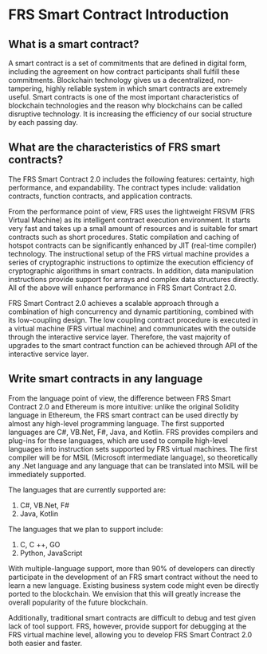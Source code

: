 # FRS Smart Contract Introduction

## What is a smart contract?

A smart contract is a set of commitments that are defined in digital form, including the agreement on how contract participants shall fulfill these commitments. Blockchain technology gives us a decentralized, non-tampering, highly reliable system in which smart contracts are extremely useful. Smart contracts is one of the most important characteristics of blockchain technologies and the reason why blockchains can be called disruptive technology. It is increasing the efficiency of our social structure by each passing day.

## What are the characteristics of FRS smart contracts?

The FRS Smart Contract 2.0 includes the following features: certainty, high performance, and expandability. The contract types include: validation contracts, function contracts, and application contracts.

From the performance point of view, FRS uses the lightweight FRSVM (FRS Virtual Machine) as its intelligent contract execution environment. It starts very fast and takes up a small amount of resources and is suitable for smart contracts such as short procedures. Static compilation and caching of hotspot contracts can be significantly enhanced by JIT (real-time compiler) technology. The instructional setup of the FRS virtual machine provides a series of cryptographic instructions to optimize the execution efficiency of cryptographic algorithms in smart contracts. In addition, data manipulation instructions provide support for arrays and complex data structures directly. All of the above will enhance performance in FRS Smart Contract 2.0.

FRS Smart Contract 2.0 achieves a scalable approach through a combination of high concurrency and dynamic partitioning, combined with its low-coupling design. The low coupling contract procedure is executed in a virtual machine (FRS virtual machine) and communicates with the outside through the interactive service layer. Therefore, the vast majority of upgrades to the smart contract function can be achieved through API of the interactive service layer.

## Write smart contracts in any language

From the language point of view, the difference between FRS Smart Contract 2.0 and Ethereum is more intuitive: unlike the original Solidity language in Ethereum, the FRS smart contract can be used directly by almost any high-level programming language. The first supported languages ​​are C#, VB.Net, F#, Java, and Kotlin. FRS provides compilers and plug-ins for these languages, which are used to compile high-level languages ​​into instruction sets supported by FRS virtual machines. The first compiler will be for MSIL (Microsoft intermediate language), so theoretically any .Net language and any language that can be translated into MSIL will be immediately supported.

The languages that are currently supported are:

1) C#, VB.Net, F#
2) Java, Kotlin

The languages that we plan to support include:

1) C, C ++, GO
2) Python, JavaScript

With multiple-language support, more than 90% of developers can directly participate in the development of an FRS smart contract without the need to learn a new language. Existing business system code might even be directly ported to the blockchain. We envision that this will greatly increase the overall popularity of the future blockchain.

Additionally, traditional smart contracts are difficult to debug and test given lack of tool support. FRS, however, provide support for debugging at the FRS virtual machine level, allowing you to develop FRS Smart Contract 2.0 both easier and faster.
